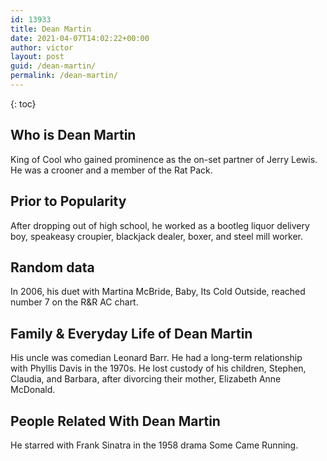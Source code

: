 ```yaml
---
id: 13933
title: Dean Martin
date: 2021-04-07T14:02:22+00:00
author: victor
layout: post
guid: /dean-martin/
permalink: /dean-martin/
---
```



{: toc}


## Who is Dean Martin



King of Cool who gained prominence as the on-set partner of Jerry Lewis. He was a crooner and a member of the Rat Pack.

                
                
                
## Prior to Popularity



After dropping out of high school, he worked as a bootleg liquor delivery boy, speakeasy croupier, blackjack dealer, boxer, and steel mill worker.

                
                
                
## Random data



In 2006, his duet with Martina McBride, Baby, Its Cold Outside, reached number 7 on the R&R AC chart.

                
                
                
## Family & Everyday Life of Dean Martin



His uncle was comedian Leonard Barr. He had a long-term relationship with Phyllis Davis in the 1970s. He lost custody of his children, Stephen, Claudia, and Barbara, after divorcing their mother, Elizabeth Anne McDonald.

                
                
                
## People Related With Dean Martin



He starred with Frank Sinatra in the 1958 drama Some Came Running.

                
              
            
          
          
          